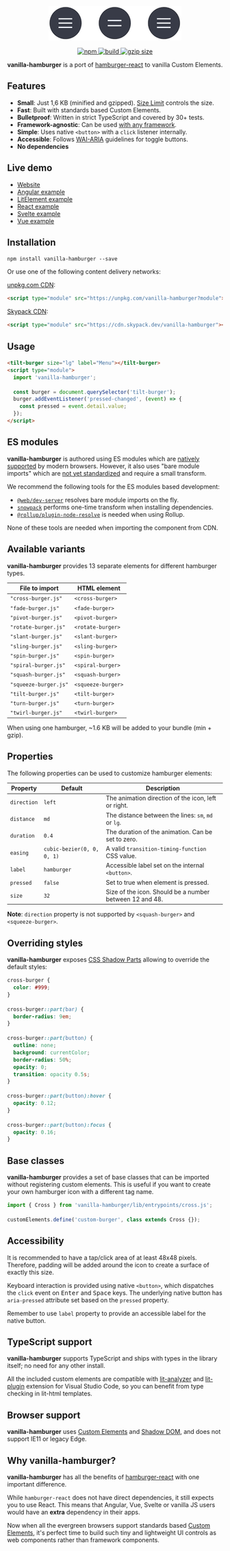 <p align="center">
  <a href="https://web-padawan.github.io/vanilla-hamburger/">
    <img alt="Preview" src="preview.gif" height="80" width="310">
  </a>
</p>

<div align="center">
  <a href="https://npmjs.org/package/vanilla-hamburger">
    <img alt="npm" src="https://img.shields.io/npm/v/vanilla-hamburger.svg" />
  </a>
  <a href="https://travis-ci.org/web-padawan/vanilla-hamburger">
    <img alt="build" src="https://travis-ci.org/web-padawan/vanilla-hamburger.svg?branch=master" />
  </a>
  <a href="https://bundlephobia.com/result?p=vanilla-hamburger">
    <img alt="gzip size" src="https://badgen.net/bundlephobia/minzip/vanilla-hamburger" />
  </a>
</div>

<p align="center">
  <strong>vanilla-hamburger</strong> is a port of <a href="https://github.com/luukdv/hamburger-react">hamburger-react</a> to vanilla Custom Elements.
</p>

## Features

- **Small**: Just 1,6 KB (minified and gzipped). [Size Limit](https://github.com/ai/size-limit) controls the size.
- **Fast**: Built with standards based Custom Elements.
- **Bulletproof**: Written in strict TypeScript and covered by 30+ tests.
- **Framework-agnostic**: Can be used [with any framework](https://custom-elements-everywhere.com/).
- **Simple**: Uses native `<button>` with a `click` listener internally.
- **Accessible**: Follows [WAI-ARIA](https://www.w3.org/TR/wai-aria-practices/#button) guidelines for toggle buttons.
- **No dependencies**

## Live demo

- [Website](https://web-padawan.github.io/vanilla-hamburger/)
- [Angular example](https://components.studio/edit/B6UIy18tBWekjsdlcIzg)
- [LitElement example](https://components.studio/edit/MwlJAn0K1B5neVtunpFI)
- [React example](https://components.studio/edit/1Cta6NtUgJSSgyOYXB2n)
- [Svelte example](https://components.studio/edit/uL3KYNle783i1ehAlXJa)
- [Vue example](https://components.studio/edit/rsRiCxbap2Gh0wl3JZJn)

## Installation

```
npm install vanilla-hamburger --save
```

Or use one of the following content delivery networks:

[unpkg.com CDN](https://unpkg.com/vanilla-hamburger?module):

```html
<script type="module" src="https://unpkg.com/vanilla-hamburger?module"></script>
```

[Skypack CDN](https://cdn.skypack.dev/vanilla-hamburger):

```html
<script type="module" src="https://cdn.skypack.dev/vanilla-hamburger"></script>
```

## Usage

```html
<tilt-burger size="lg" label="Menu"></tilt-burger>
<script type="module">
  import 'vanilla-hamburger';

  const burger = document.querySelector('tilt-burger');
  burger.addEventListener('pressed-changed', (event) => {
    const pressed = event.detail.value;
  });
</script>
```

## ES modules

**vanilla-hamburger** is authored using ES modules which are [natively supported](https://caniuse.com/es6-module)
by modern browsers. However, it also uses "bare module imports" which are [not yet standardized](https://github.com/WICG/import-maps)
and require a small transform.

We recommend the following tools for the ES modules based development:

- [`@web/dev-server`](https://modern-web.dev/docs/dev-server/overview/) resolves bare module imports on the fly.
- [`snowpack`](https://www.snowpack.dev) performs one-time transform when installing dependencies.
- [`@rollup/plugin-node-resolve`](https://github.com/rollup/plugins/tree/master/packages/node-resolve) is needed when using Rollup.

None of these tools are needed when importing the component from CDN.

## Available variants

**vanilla-hamburger** provides 13 separate elements for different hamburger types.

| File to import        | HTML element       |
| --------------------- | ------------------ |
| `"cross-burger.js"`   | `<cross-burger>`   |
| `"fade-burger.js"`    | `<fade-burger>`    |
| `"pivot-burger.js"`   | `<pivot-burger>`   |
| `"rotate-burger.js"`  | `<rotate-burger>`  |
| `"slant-burger.js"`   | `<slant-burger>`   |
| `"sling-burger.js"`   | `<sling-burger>`   |
| `"spin-burger.js"`    | `<spin-burger>`    |
| `"spiral-burger.js"`  | `<spiral-burger>`  |
| `"squash-burger.js"`  | `<squash-burger>`  |
| `"squeeze-burger.js"` | `<squeeze-burger>` |
| `"tilt-burger.js"`    | `<tilt-burger>`    |
| `"turn-burger.js"`    | `<turn-burger>`    |
| `"twirl-burger.js"`   | `<twirl-burger>`   |

When using one hamburger, ~1.6 KB will be added to your bundle (min + gzip).

## Properties

The following properties can be used to customize hamburger elements:

| Property    | Default                    | Description                                             |
| ----------- | -------------------------- | ------------------------------------------------------- |
| `direction` | `left`                     | The animation direction of the icon, left or right.     |
| `distance`  | `md`                       | The distance between the lines: `sm`, `md` or `lg`.     |
| `duration`  | `0.4`                      | The duration of the animation. Can be set to zero.      |
| `easing`    | `cubic-bezier(0, 0, 0, 1)` | A valid `transition-timing-function` CSS value.         |
| `label`     | `hamburger`                | Accessible label set on the internal `<button>`.        |
| `pressed`   | `false`                    | Set to true when element is pressed.                    |
| `size`      | `32`                       | Size of the icon. Should be a number between 12 and 48. |

**Note**: `direction` property is not supported by `<squash-burger>` and `<squeeze-burger>`.

## Overriding styles

**vanilla-hamburger** exposes [CSS Shadow Parts](https://developer.mozilla.org/en-US/docs/Web/CSS/::part)
allowing to override the default styles:

```css
cross-burger {
  color: #999;
}

cross-burger::part(bar) {
  border-radius: 9em;
}

cross-burger::part(button) {
  outline: none;
  background: currentColor;
  border-radius: 50%;
  opacity: 0;
  transition: opacity 0.5s;
}

cross-burger::part(button):hover {
  opacity: 0.12;
}

cross-burger::part(button):focus {
  opacity: 0.16;
}
```

## Base classes

**vanilla-hamburger** provides a set of base classes that can be imported without registering custom
elements. This is useful if you want to create your own hamburger icon with a different tag name.

```js
import { Cross } from 'vanilla-hamburger/lib/entrypoints/cross.js';

customElements.define('custom-burger', class extends Cross {});
```

## Accessibility

It is recommended to have a tap/click area of at least 48x48 pixels. Therefore, padding will be
added around the icon to create a surface of exactly this size.

Keyboard interaction is provided using native `<button>`, which dispatches the `click` event on
<kbd>Enter</kbd> and <kbd>Space</kbd> keys. The underlying native button has `aria-pressed` attribute
set based on the `pressed` property.

Remember to use `label` property to provide an accessible label for the native button.

## TypeScript support

**vanilla-hamburger** supports TypeScript and ships with types in the library itself; no need for any other install.

All the included custom elements are compatible with [lit-analyzer](https://www.npmjs.com/package/lit-analyzer) and
[lit-plugin](https://marketplace.visualstudio.com/items?itemName=runem.lit-plugin) extension for Visual
Studio Code, so you can benefit from type checking in lit-html templates.

## Browser support

**vanilla-hamburger** uses [Custom Elements](https://caniuse.com/#feat=custom-elementsv1) and [Shadow DOM](https://caniuse.com/#feat=shadowdomv1),
and does not support IE11 or legacy Edge.

## Why vanilla-hamburger?

**vanilla-hamburger** has all the benefits of [hamburger-react](https://github.com/luukdv/hamburger-react#yet-another-hamburger-library) with one important difference.

While `hamburger-react` does not have direct dependencies, it still expects you to use React. This
means that Angular, Vue, Svelte or vanilla JS users would have an **extra** dependency in their apps.

Now when all the evergreen browsers support standards based [Custom Elements](https://developer.mozilla.org/en-US/docs/Web/Web_Components/Using_custom_elements),
it's perfect time to build such tiny and lightweight UI controls as web components rather than framework components.
